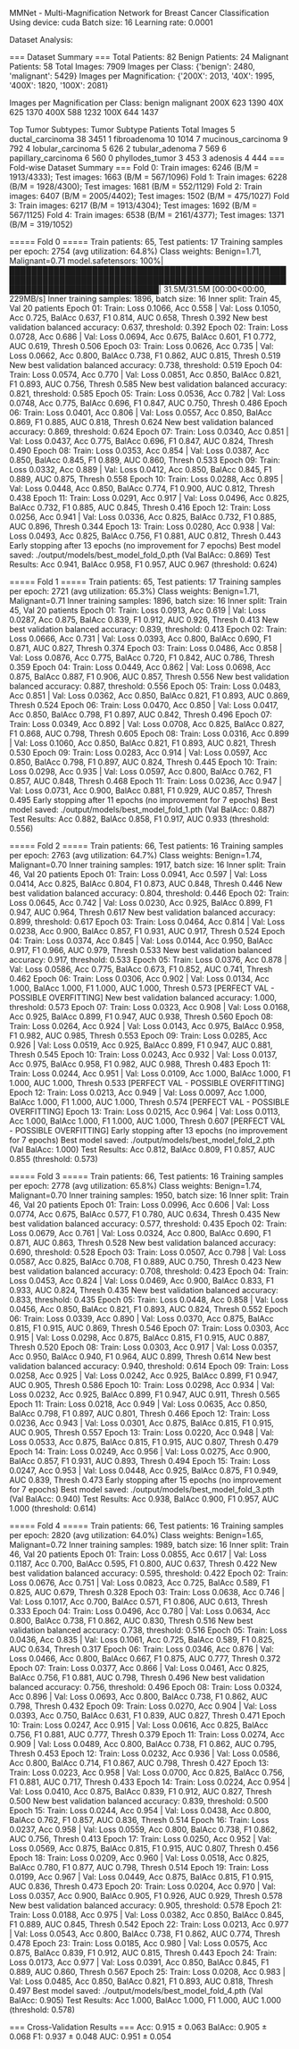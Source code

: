 MMNet - Multi-Magnification Network for Breast Cancer Classification
Using device: cuda
Batch size: 16
Learning rate: 0.0001

Dataset Analysis:

=== Dataset Summary ===
Total Patients: 82
Benign Patients: 24
Malignant Patients: 58
Total Images: 7909
Images per Class: {'benign': 2480, 'malignant': 5429}
Images per Magnification: {'200X': 2013, '40X': 1995, '400X': 1820, '100X': 2081}

Images per Magnification per Class:
       benign  malignant
200X     623       1390
40X      625       1370
400X     588       1232
100X     644       1437

Top Tumor Subtypes:
          Tumor Subtype  Patients  Total Images
5     ductal_carcinoma        38          3451
1         fibroadenoma        10          1014
7   mucinous_carcinoma         9           792
4    lobular_carcinoma         5           626
2      tubular_adenoma         7           569
6  papillary_carcinoma         6           560
0      phyllodes_tumor         3           453
3             adenosis         4           444
=== Fold-wise Dataset Summary ===
Fold 0: Train images: 6246 (B/M = 1913/4333); Test images: 1663 (B/M = 567/1096)
Fold 1: Train images: 6228 (B/M = 1928/4300); Test images: 1681 (B/M = 552/1129)
Fold 2: Train images: 6407 (B/M = 2005/4402); Test images: 1502 (B/M = 475/1027)
Fold 3: Train images: 6217 (B/M = 1913/4304); Test images: 1692 (B/M = 567/1125)
Fold 4: Train images: 6538 (B/M = 2161/4377); Test images: 1371 (B/M = 319/1052)

===== Fold 0 =====
Train patients: 65, Test patients: 17
Training samples per epoch: 2754 (avg utilization: 64.8%)
Class weights: Benign=1.71, Malignant=0.71
model.safetensors: 100%|███████████████████████████████████████████████████████████████████████████████████████████████████████████████████████████████| 31.5M/31.5M [00:00<00:00, 229MB/s]
Inner training samples: 1896, batch size: 16
Inner split: Train 45, Val 20 patients
Epoch 01: Train: Loss 0.1066, Acc 0.558 | Val: Loss 0.1050, Acc 0.725, BalAcc 0.637, F1 0.814, AUC 0.658, Thresh 0.392
New best validation balanced accuracy: 0.637, threshold: 0.392
Epoch 02: Train: Loss 0.0728, Acc 0.686 | Val: Loss 0.0694, Acc 0.675, BalAcc 0.601, F1 0.772, AUC 0.619, Thresh 0.506
Epoch 03: Train: Loss 0.0626, Acc 0.735 | Val: Loss 0.0662, Acc 0.800, BalAcc 0.738, F1 0.862, AUC 0.815, Thresh 0.519
New best validation balanced accuracy: 0.738, threshold: 0.519
Epoch 04: Train: Loss 0.0574, Acc 0.770 | Val: Loss 0.0851, Acc 0.850, BalAcc 0.821, F1 0.893, AUC 0.756, Thresh 0.585
New best validation balanced accuracy: 0.821, threshold: 0.585
Epoch 05: Train: Loss 0.0536, Acc 0.782 | Val: Loss 0.0748, Acc 0.775, BalAcc 0.696, F1 0.847, AUC 0.750, Thresh 0.486
Epoch 06: Train: Loss 0.0401, Acc 0.806 | Val: Loss 0.0557, Acc 0.850, BalAcc 0.869, F1 0.885, AUC 0.818, Thresh 0.624
New best validation balanced accuracy: 0.869, threshold: 0.624
Epoch 07: Train: Loss 0.0340, Acc 0.851 | Val: Loss 0.0437, Acc 0.775, BalAcc 0.696, F1 0.847, AUC 0.824, Thresh 0.490
Epoch 08: Train: Loss 0.0353, Acc 0.854 | Val: Loss 0.0387, Acc 0.850, BalAcc 0.845, F1 0.889, AUC 0.860, Thresh 0.533
Epoch 09: Train: Loss 0.0332, Acc 0.889 | Val: Loss 0.0412, Acc 0.850, BalAcc 0.845, F1 0.889, AUC 0.875, Thresh 0.558
Epoch 10: Train: Loss 0.0288, Acc 0.895 | Val: Loss 0.0448, Acc 0.850, BalAcc 0.774, F1 0.900, AUC 0.812, Thresh 0.438
Epoch 11: Train: Loss 0.0291, Acc 0.917 | Val: Loss 0.0496, Acc 0.825, BalAcc 0.732, F1 0.885, AUC 0.845, Thresh 0.416
Epoch 12: Train: Loss 0.0256, Acc 0.941 | Val: Loss 0.0336, Acc 0.825, BalAcc 0.732, F1 0.885, AUC 0.896, Thresh 0.344
Epoch 13: Train: Loss 0.0280, Acc 0.938 | Val: Loss 0.0493, Acc 0.825, BalAcc 0.756, F1 0.881, AUC 0.812, Thresh 0.443
Early stopping after 13 epochs (no improvement for 7 epochs)
Best model saved: ./output/models/best_model_fold_0.pth (Val BalAcc: 0.869)
Test Results: Acc 0.941, BalAcc 0.958, F1 0.957, AUC 0.967 (threshold: 0.624)

===== Fold 1 =====
Train patients: 65, Test patients: 17
Training samples per epoch: 2721 (avg utilization: 65.3%)
Class weights: Benign=1.71, Malignant=0.71
Inner training samples: 1896, batch size: 16
Inner split: Train 45, Val 20 patients
Epoch 01: Train: Loss 0.0913, Acc 0.619 | Val: Loss 0.0287, Acc 0.875, BalAcc 0.839, F1 0.912, AUC 0.926, Thresh 0.413
New best validation balanced accuracy: 0.839, threshold: 0.413
Epoch 02: Train: Loss 0.0666, Acc 0.731 | Val: Loss 0.0393, Acc 0.800, BalAcc 0.690, F1 0.871, AUC 0.827, Thresh 0.374
Epoch 03: Train: Loss 0.0486, Acc 0.858 | Val: Loss 0.0876, Acc 0.775, BalAcc 0.720, F1 0.842, AUC 0.786, Thresh 0.359
Epoch 04: Train: Loss 0.0449, Acc 0.862 | Val: Loss 0.0698, Acc 0.875, BalAcc 0.887, F1 0.906, AUC 0.857, Thresh 0.556
New best validation balanced accuracy: 0.887, threshold: 0.556
Epoch 05: Train: Loss 0.0483, Acc 0.851 | Val: Loss 0.0362, Acc 0.850, BalAcc 0.821, F1 0.893, AUC 0.869, Thresh 0.524
Epoch 06: Train: Loss 0.0470, Acc 0.850 | Val: Loss 0.0417, Acc 0.850, BalAcc 0.798, F1 0.897, AUC 0.842, Thresh 0.496
Epoch 07: Train: Loss 0.0349, Acc 0.892 | Val: Loss 0.0708, Acc 0.825, BalAcc 0.827, F1 0.868, AUC 0.798, Thresh 0.605
Epoch 08: Train: Loss 0.0316, Acc 0.899 | Val: Loss 0.1060, Acc 0.850, BalAcc 0.821, F1 0.893, AUC 0.821, Thresh 0.530
Epoch 09: Train: Loss 0.0283, Acc 0.914 | Val: Loss 0.0597, Acc 0.850, BalAcc 0.798, F1 0.897, AUC 0.824, Thresh 0.445
Epoch 10: Train: Loss 0.0298, Acc 0.935 | Val: Loss 0.0597, Acc 0.800, BalAcc 0.762, F1 0.857, AUC 0.848, Thresh 0.468
Epoch 11: Train: Loss 0.0236, Acc 0.947 | Val: Loss 0.0731, Acc 0.900, BalAcc 0.881, F1 0.929, AUC 0.857, Thresh 0.495
Early stopping after 11 epochs (no improvement for 7 epochs)
Best model saved: ./output/models/best_model_fold_1.pth (Val BalAcc: 0.887)
Test Results: Acc 0.882, BalAcc 0.858, F1 0.917, AUC 0.933 (threshold: 0.556)

===== Fold 2 =====
Train patients: 66, Test patients: 16
Training samples per epoch: 2763 (avg utilization: 64.7%)
Class weights: Benign=1.74, Malignant=0.70
Inner training samples: 1917, batch size: 16
Inner split: Train 46, Val 20 patients
Epoch 01: Train: Loss 0.0941, Acc 0.597 | Val: Loss 0.0414, Acc 0.825, BalAcc 0.804, F1 0.873, AUC 0.848, Thresh 0.446
New best validation balanced accuracy: 0.804, threshold: 0.446
Epoch 02: Train: Loss 0.0645, Acc 0.742 | Val: Loss 0.0230, Acc 0.925, BalAcc 0.899, F1 0.947, AUC 0.964, Thresh 0.617
New best validation balanced accuracy: 0.899, threshold: 0.617
Epoch 03: Train: Loss 0.0464, Acc 0.814 | Val: Loss 0.0238, Acc 0.900, BalAcc 0.857, F1 0.931, AUC 0.917, Thresh 0.524
Epoch 04: Train: Loss 0.0374, Acc 0.845 | Val: Loss 0.0144, Acc 0.950, BalAcc 0.917, F1 0.966, AUC 0.979, Thresh 0.533
New best validation balanced accuracy: 0.917, threshold: 0.533
Epoch 05: Train: Loss 0.0376, Acc 0.878 | Val: Loss 0.0586, Acc 0.775, BalAcc 0.673, F1 0.852, AUC 0.741, Thresh 0.462
Epoch 06: Train: Loss 0.0306, Acc 0.902 | Val: Loss 0.0134, Acc 1.000, BalAcc 1.000, F1 1.000, AUC 1.000, Thresh 0.573 [PERFECT VAL - POSSIBLE OVERFITTING]
New best validation balanced accuracy: 1.000, threshold: 0.573
Epoch 07: Train: Loss 0.0323, Acc 0.908 | Val: Loss 0.0168, Acc 0.925, BalAcc 0.899, F1 0.947, AUC 0.938, Thresh 0.560
Epoch 08: Train: Loss 0.0264, Acc 0.924 | Val: Loss 0.0143, Acc 0.975, BalAcc 0.958, F1 0.982, AUC 0.985, Thresh 0.553
Epoch 09: Train: Loss 0.0285, Acc 0.926 | Val: Loss 0.0519, Acc 0.925, BalAcc 0.899, F1 0.947, AUC 0.881, Thresh 0.545
Epoch 10: Train: Loss 0.0243, Acc 0.932 | Val: Loss 0.0137, Acc 0.975, BalAcc 0.958, F1 0.982, AUC 0.988, Thresh 0.483
Epoch 11: Train: Loss 0.0244, Acc 0.951 | Val: Loss 0.0109, Acc 1.000, BalAcc 1.000, F1 1.000, AUC 1.000, Thresh 0.533 [PERFECT VAL - POSSIBLE OVERFITTING]
Epoch 12: Train: Loss 0.0213, Acc 0.949 | Val: Loss 0.0097, Acc 1.000, BalAcc 1.000, F1 1.000, AUC 1.000, Thresh 0.574 [PERFECT VAL - POSSIBLE OVERFITTING]
Epoch 13: Train: Loss 0.0215, Acc 0.964 | Val: Loss 0.0113, Acc 1.000, BalAcc 1.000, F1 1.000, AUC 1.000, Thresh 0.607 [PERFECT VAL - POSSIBLE OVERFITTING]
Early stopping after 13 epochs (no improvement for 7 epochs)
Best model saved: ./output/models/best_model_fold_2.pth (Val BalAcc: 1.000)
Test Results: Acc 0.812, BalAcc 0.809, F1 0.857, AUC 0.855 (threshold: 0.573)

===== Fold 3 =====
Train patients: 66, Test patients: 16
Training samples per epoch: 2778 (avg utilization: 65.8%)
Class weights: Benign=1.74, Malignant=0.70
Inner training samples: 1950, batch size: 16
Inner split: Train 46, Val 20 patients
Epoch 01: Train: Loss 0.0996, Acc 0.606 | Val: Loss 0.0774, Acc 0.675, BalAcc 0.577, F1 0.780, AUC 0.634, Thresh 0.435
New best validation balanced accuracy: 0.577, threshold: 0.435
Epoch 02: Train: Loss 0.0679, Acc 0.761 | Val: Loss 0.0324, Acc 0.800, BalAcc 0.690, F1 0.871, AUC 0.863, Thresh 0.528
New best validation balanced accuracy: 0.690, threshold: 0.528
Epoch 03: Train: Loss 0.0507, Acc 0.798 | Val: Loss 0.0587, Acc 0.825, BalAcc 0.708, F1 0.889, AUC 0.750, Thresh 0.423
New best validation balanced accuracy: 0.708, threshold: 0.423
Epoch 04: Train: Loss 0.0453, Acc 0.824 | Val: Loss 0.0469, Acc 0.900, BalAcc 0.833, F1 0.933, AUC 0.824, Thresh 0.435
New best validation balanced accuracy: 0.833, threshold: 0.435
Epoch 05: Train: Loss 0.0448, Acc 0.858 | Val: Loss 0.0456, Acc 0.850, BalAcc 0.821, F1 0.893, AUC 0.824, Thresh 0.552
Epoch 06: Train: Loss 0.0339, Acc 0.890 | Val: Loss 0.0370, Acc 0.875, BalAcc 0.815, F1 0.915, AUC 0.869, Thresh 0.546
Epoch 07: Train: Loss 0.0303, Acc 0.915 | Val: Loss 0.0298, Acc 0.875, BalAcc 0.815, F1 0.915, AUC 0.887, Thresh 0.520
Epoch 08: Train: Loss 0.0303, Acc 0.917 | Val: Loss 0.0357, Acc 0.950, BalAcc 0.940, F1 0.964, AUC 0.899, Thresh 0.614
New best validation balanced accuracy: 0.940, threshold: 0.614
Epoch 09: Train: Loss 0.0258, Acc 0.925 | Val: Loss 0.0242, Acc 0.925, BalAcc 0.899, F1 0.947, AUC 0.905, Thresh 0.586
Epoch 10: Train: Loss 0.0298, Acc 0.934 | Val: Loss 0.0232, Acc 0.925, BalAcc 0.899, F1 0.947, AUC 0.911, Thresh 0.565
Epoch 11: Train: Loss 0.0218, Acc 0.949 | Val: Loss 0.0635, Acc 0.850, BalAcc 0.798, F1 0.897, AUC 0.801, Thresh 0.466
Epoch 12: Train: Loss 0.0236, Acc 0.943 | Val: Loss 0.0301, Acc 0.875, BalAcc 0.815, F1 0.915, AUC 0.905, Thresh 0.557
Epoch 13: Train: Loss 0.0220, Acc 0.948 | Val: Loss 0.0533, Acc 0.875, BalAcc 0.815, F1 0.915, AUC 0.807, Thresh 0.479
Epoch 14: Train: Loss 0.0249, Acc 0.956 | Val: Loss 0.0275, Acc 0.900, BalAcc 0.857, F1 0.931, AUC 0.893, Thresh 0.494
Epoch 15: Train: Loss 0.0247, Acc 0.953 | Val: Loss 0.0448, Acc 0.925, BalAcc 0.875, F1 0.949, AUC 0.839, Thresh 0.473
Early stopping after 15 epochs (no improvement for 7 epochs)
Best model saved: ./output/models/best_model_fold_3.pth (Val BalAcc: 0.940)
Test Results: Acc 0.938, BalAcc 0.900, F1 0.957, AUC 1.000 (threshold: 0.614)

===== Fold 4 =====
Train patients: 66, Test patients: 16
Training samples per epoch: 2820 (avg utilization: 64.0%)
Class weights: Benign=1.65, Malignant=0.72
Inner training samples: 1989, batch size: 16
Inner split: Train 46, Val 20 patients
Epoch 01: Train: Loss 0.0855, Acc 0.617 | Val: Loss 0.1187, Acc 0.700, BalAcc 0.595, F1 0.800, AUC 0.637, Thresh 0.422
New best validation balanced accuracy: 0.595, threshold: 0.422
Epoch 02: Train: Loss 0.0676, Acc 0.751 | Val: Loss 0.0823, Acc 0.725, BalAcc 0.589, F1 0.825, AUC 0.679, Thresh 0.328
Epoch 03: Train: Loss 0.0638, Acc 0.746 | Val: Loss 0.1017, Acc 0.700, BalAcc 0.571, F1 0.806, AUC 0.613, Thresh 0.333
Epoch 04: Train: Loss 0.0496, Acc 0.780 | Val: Loss 0.0634, Acc 0.800, BalAcc 0.738, F1 0.862, AUC 0.830, Thresh 0.516
New best validation balanced accuracy: 0.738, threshold: 0.516
Epoch 05: Train: Loss 0.0436, Acc 0.835 | Val: Loss 0.1061, Acc 0.725, BalAcc 0.589, F1 0.825, AUC 0.634, Thresh 0.317
Epoch 06: Train: Loss 0.0346, Acc 0.876 | Val: Loss 0.0466, Acc 0.800, BalAcc 0.667, F1 0.875, AUC 0.777, Thresh 0.372
Epoch 07: Train: Loss 0.0377, Acc 0.866 | Val: Loss 0.0461, Acc 0.825, BalAcc 0.756, F1 0.881, AUC 0.798, Thresh 0.496
New best validation balanced accuracy: 0.756, threshold: 0.496
Epoch 08: Train: Loss 0.0324, Acc 0.896 | Val: Loss 0.0693, Acc 0.800, BalAcc 0.738, F1 0.862, AUC 0.798, Thresh 0.432
Epoch 09: Train: Loss 0.0270, Acc 0.904 | Val: Loss 0.0393, Acc 0.750, BalAcc 0.631, F1 0.839, AUC 0.827, Thresh 0.471
Epoch 10: Train: Loss 0.0247, Acc 0.915 | Val: Loss 0.0616, Acc 0.825, BalAcc 0.756, F1 0.881, AUC 0.777, Thresh 0.379
Epoch 11: Train: Loss 0.0274, Acc 0.909 | Val: Loss 0.0489, Acc 0.800, BalAcc 0.738, F1 0.862, AUC 0.795, Thresh 0.453
Epoch 12: Train: Loss 0.0232, Acc 0.936 | Val: Loss 0.0586, Acc 0.800, BalAcc 0.714, F1 0.867, AUC 0.798, Thresh 0.427
Epoch 13: Train: Loss 0.0223, Acc 0.958 | Val: Loss 0.0700, Acc 0.825, BalAcc 0.756, F1 0.881, AUC 0.717, Thresh 0.433
Epoch 14: Train: Loss 0.0224, Acc 0.954 | Val: Loss 0.0410, Acc 0.875, BalAcc 0.839, F1 0.912, AUC 0.827, Thresh 0.500
New best validation balanced accuracy: 0.839, threshold: 0.500
Epoch 15: Train: Loss 0.0244, Acc 0.954 | Val: Loss 0.0438, Acc 0.800, BalAcc 0.762, F1 0.857, AUC 0.836, Thresh 0.514
Epoch 16: Train: Loss 0.0237, Acc 0.958 | Val: Loss 0.0559, Acc 0.800, BalAcc 0.738, F1 0.862, AUC 0.756, Thresh 0.413
Epoch 17: Train: Loss 0.0250, Acc 0.952 | Val: Loss 0.0569, Acc 0.875, BalAcc 0.815, F1 0.915, AUC 0.807, Thresh 0.456
Epoch 18: Train: Loss 0.0209, Acc 0.960 | Val: Loss 0.0518, Acc 0.825, BalAcc 0.780, F1 0.877, AUC 0.798, Thresh 0.514
Epoch 19: Train: Loss 0.0199, Acc 0.967 | Val: Loss 0.0449, Acc 0.875, BalAcc 0.815, F1 0.915, AUC 0.836, Thresh 0.473
Epoch 20: Train: Loss 0.0204, Acc 0.970 | Val: Loss 0.0357, Acc 0.900, BalAcc 0.905, F1 0.926, AUC 0.929, Thresh 0.578
New best validation balanced accuracy: 0.905, threshold: 0.578
Epoch 21: Train: Loss 0.0188, Acc 0.975 | Val: Loss 0.0382, Acc 0.850, BalAcc 0.845, F1 0.889, AUC 0.845, Thresh 0.542
Epoch 22: Train: Loss 0.0213, Acc 0.977 | Val: Loss 0.0543, Acc 0.800, BalAcc 0.738, F1 0.862, AUC 0.774, Thresh 0.478
Epoch 23: Train: Loss 0.0185, Acc 0.980 | Val: Loss 0.0575, Acc 0.875, BalAcc 0.839, F1 0.912, AUC 0.815, Thresh 0.443
Epoch 24: Train: Loss 0.0173, Acc 0.977 | Val: Loss 0.0391, Acc 0.850, BalAcc 0.845, F1 0.889, AUC 0.860, Thresh 0.567
Epoch 25: Train: Loss 0.0208, Acc 0.983 | Val: Loss 0.0485, Acc 0.850, BalAcc 0.821, F1 0.893, AUC 0.818, Thresh 0.497
Best model saved: ./output/models/best_model_fold_4.pth (Val BalAcc: 0.905)
Test Results: Acc 1.000, BalAcc 1.000, F1 1.000, AUC 1.000 (threshold: 0.578)

=== Cross-Validation Results ===
Acc: 0.915 ± 0.063
BalAcc: 0.905 ± 0.068
F1: 0.937 ± 0.048
AUC: 0.951 ± 0.054